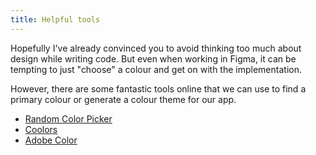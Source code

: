```yaml
---
title: Helpful tools
---
```


Hopefully I've already convinced you to avoid thinking too much about design while writing code. But even when working in Figma, it can be tempting to just "choose" a colour and get on with the implementation.

However, there are some fantastic tools online that we can use to find a primary colour or generate a colour theme for our app.

- [Random Color Picker](https://www.webfx.com/web-design/random-color-picker/#D6A96C)
- [Coolors](https://coolors.co/)
- [Adobe Color](https://color.adobe.com/create/color-wheel)

